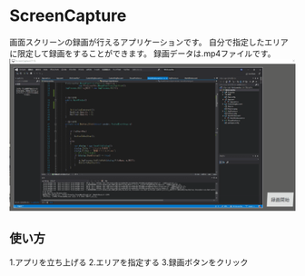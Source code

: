 # ScreenCapture
画面スクリーンの録画が行えるアプリケーションです。
自分で指定したエリアに限定して録画をすることができます。
録画データは.mp4ファイルです。
![gif](https://github.com/Elsammit/ScreenCapture/blob/master/Sample/WriteRect3.gif)

## 使い方

1.アプリを立ち上げる
2.エリアを指定する
3.録画ボタンをクリック
